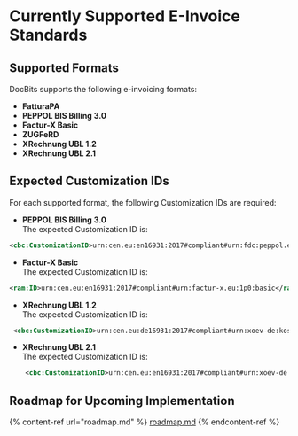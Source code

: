 # Currently Supported E-Invoice Standards

## Supported Formats

DocBits supports the following e-invoicing formats:

* **FatturaPA**
* **PEPPOL BIS Billing 3.0**
* **Factur-X Basic**
* **ZUGFeRD**
* **XRechnung UBL 1.2**
* **XRechnung UBL 2.1**

## Expected Customization IDs

For each supported format, the following Customization IDs are required:

* **PEPPOL BIS Billing 3.0**\
  The expected Customization ID is:

```xml
<cbc:CustomizationID>urn:cen.eu:en16931:2017#compliant#urn:fdc:peppol.eu:2017:poacc:billing:3.0</cbc:CustomizationID>
```

* **Factur-X Basic**\
  The expected Customization ID is:

```xml
<ram:ID>urn:cen.eu:en16931:2017#compliant#urn:factur-x.eu:1p0:basic</ram:ID>

```

* **XRechnung UBL 1.2**\
  The expected Customization ID is:

```xml
 <cbc:CustomizationID>urn:cen.eu:de16931:2017#compliant#urn:xoev-de:kosit:standard:xrechnung_1.2</cbc:CustomizationID>

```

* **XRechnung UBL 2.1**\
  The expected Customization ID is:

```xml
    <cbc:CustomizationID>urn:cen.eu:en16931:2017#compliant#urn:xoev-de:kosit:standard:xrechnung_2.1</cbc:CustomizationID>
```

## Roadmap for Upcoming Implementation

{% content-ref url="roadmap.md" %}
[roadmap.md](roadmap.md)
{% endcontent-ref %}
